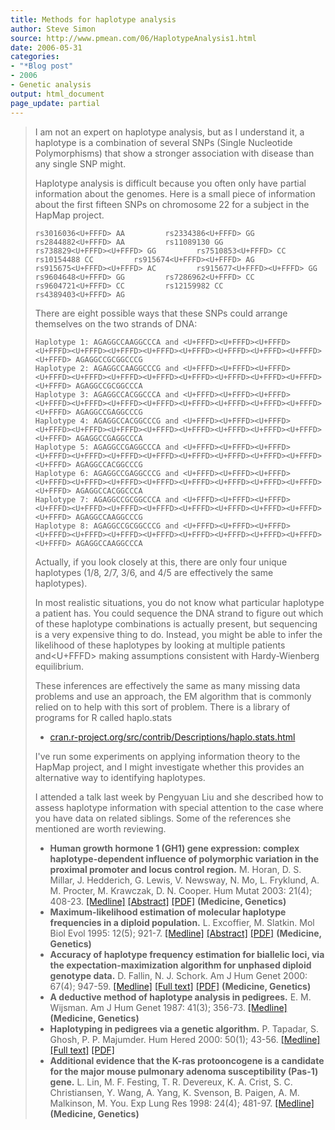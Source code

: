 ```yaml
---
title: Methods for haplotype analysis
author: Steve Simon
source: http://www.pmean.com/06/HaplotypeAnalysis1.html
date: 2006-05-31
categories:
- "*Blog post"
- 2006
- Genetic analysis
output: html_document
page_update: partial
---
```


> I am not an expert on haplotype analysis, but as I understand it, a
> haplotype is a combination of several SNPs (Single Nucleotide
> Polymorphisms) that show a stronger association with disease than any
> single SNP might.
>
> Haplotype analysis is difficult because you often only have partial
> information about the genomes. Here is a small piece of information
> about the first fifteen SNPs on chromosome 22 for a subject in the
> HapMap project.
>
> `rs3016036<U+FFFD> AA         rs2334386<U+FFFD> GG         rs2844882<U+FFFD> AA         rs11089130 GG         rs738829<U+FFFD><U+FFFD> GG         rs7510853<U+FFFD> CC         rs10154488 CC         rs915674<U+FFFD><U+FFFD> AG         rs915675<U+FFFD><U+FFFD> AC         rs915677<U+FFFD><U+FFFD> GG         rs9604648<U+FFFD> GG         rs7286962<U+FFFD> CC         rs9604721<U+FFFD> CC         rs12159982 CC         rs4389403<U+FFFD> AG `
>
> There are eight possible ways that these SNPs could arrange themselves
> on the two strands of DNA:
>
> `Haplotype 1: AGAGGCCAAGGCCCA and <U+FFFD><U+FFFD><U+FFFD><U+FFFD><U+FFFD><U+FFFD><U+FFFD><U+FFFD><U+FFFD><U+FFFD><U+FFFD><U+FFFD> AGAGGCCGCGGCCCG        `\
> `Haplotype 2: AGAGGCCAAGGCCCG and <U+FFFD><U+FFFD><U+FFFD><U+FFFD><U+FFFD><U+FFFD><U+FFFD><U+FFFD><U+FFFD><U+FFFD><U+FFFD><U+FFFD> AGAGGCCGCGGCCCA        `\
> `Haplotype 3: AGAGGCCACGGCCCA and <U+FFFD><U+FFFD><U+FFFD><U+FFFD><U+FFFD><U+FFFD><U+FFFD><U+FFFD><U+FFFD><U+FFFD><U+FFFD><U+FFFD> AGAGGCCGAGGCCCG        `\
> `Haplotype 4: AGAGGCCACGGCCCG and <U+FFFD><U+FFFD><U+FFFD><U+FFFD><U+FFFD><U+FFFD><U+FFFD><U+FFFD><U+FFFD><U+FFFD><U+FFFD><U+FFFD> AGAGGCCGAGGCCCA        `\
> `Haplotype 5: AGAGGCCGAGGCCCA and <U+FFFD><U+FFFD><U+FFFD><U+FFFD><U+FFFD><U+FFFD><U+FFFD><U+FFFD><U+FFFD><U+FFFD><U+FFFD><U+FFFD> AGAGGCCACGGCCCG        `\
> `Haplotype 6: AGAGGCCGAGGCCCG and <U+FFFD><U+FFFD><U+FFFD><U+FFFD><U+FFFD><U+FFFD><U+FFFD><U+FFFD><U+FFFD><U+FFFD><U+FFFD><U+FFFD> AGAGGCCACGGCCCA        `\
> `Haplotype 7: AGAGGCCGCGGCCCA and <U+FFFD><U+FFFD><U+FFFD><U+FFFD><U+FFFD><U+FFFD><U+FFFD><U+FFFD><U+FFFD><U+FFFD><U+FFFD><U+FFFD> AGAGGCCAAGGCCCG        `\
> `Haplotype 8: AGAGGCCGCGGCCCG and <U+FFFD><U+FFFD><U+FFFD><U+FFFD><U+FFFD><U+FFFD><U+FFFD><U+FFFD><U+FFFD><U+FFFD><U+FFFD><U+FFFD> AGAGGCCAAGGCCCA`
>
> Actually, if you look closely at this, there are only four unique
> haplotypes (1/8, 2/7, 3/6, and 4/5 are effectively the same
> haplotypes).
>
> In most realistic situations, you do not know what particular
> haplotype a patient has. You could sequence the DNA strand to figure
> out which of these haplotype combinations is actually present, but
> sequencing is a very expensive thing to do. Instead, you might be able
> to infer the likelihood of these haplotypes by looking at multiple
> patients and<U+FFFD> making assumptions consistent with Hardy-Wienberg
> equilibrium.
>
> These inferences are effectively the same as many missing data
> problems and use an approach, the EM algorithm that is commonly relied
> on to help with this sort of problem. There is a library of programs
> for R called haplo.stats
>
> -   [cran.r-project.org/src/contrib/Descriptions/haplo.stats.html](http://cran.r-project.org/src/contrib/Descriptions/haplo.stats.html)
>
> I've run some experiments on applying information theory to the
> HapMap project, and I might investigate whether this provides an
> alternative way to identifying haplotypes.
>
> I attended a talk last week by Pengyuan Liu and she described how to
> assess haplotype information with special attention to the case where
> you have data on related siblings. Some of the references she
> mentioned are worth reviewing.
>
> -   **Human growth hormone 1 (GH1) gene expression: complex
>     haplotype-dependent influence of polymorphic variation in the
>     proximal promoter and locus control region.** M. Horan, D. S.
>     Millar, J. Hedderich, G. Lewis, V. Newsway, N. Mo, L. Fryklund, A.
>     M. Procter, M. Krawczak, D. N. Cooper. Hum Mutat 2003: 21(4);
>     408-23.
>     [\[Medline\]](http://www.ncbi.nlm.nih.gov/entrez/query.fcgi?cmd=Retrieve&db=PubMed&list_uids=12655556&dopt=Abstract)
>     [\[Abstract\]](http://www3.interscience.wiley.com/cgi-bin/abstract/104084431/ABSTRACT?CRETRY=1&SRETRY=0)
>     [\[PDF\]](http://www3.interscience.wiley.com/cgi-bin/fulltext/104084431/PDFSTART)
>     **(Medicine, Genetics)**
> -   **Maximum-likelihood estimation of molecular haplotype frequencies
>     in a diploid population.** L. Excoffier, M. Slatkin. Mol Biol Evol
>     1995: 12(5); 921-7.
>     [\[Medline\]](http://www.ncbi.nlm.nih.gov/entrez/query.fcgi?cmd=Retrieve&db=PubMed&list_uids=7476138&dopt=Abstract)
>     [\[Abstract\]](http://mbe.oxfordjournals.org/cgi/content/abstract/12/5/921)
>     [\[PDF\]](http://mbe.oxfordjournals.org/cgi/reprint/12/5/921.pdf)
>     **(Medicine, Genetics)**
> -   **Accuracy of haplotype frequency estimation for biallelic loci,
>     via the expectation-maximization algorithm for unphased diploid
>     genotype data.** D. Fallin, N. J. Schork. Am J Hum Genet 2000:
>     67(4); 947-59.
>     [\[Medline\]](http://www.ncbi.nlm.nih.gov/entrez/query.fcgi?cmd=Retrieve&db=PubMed&list_uids=10954684&dopt=Abstract)
>     [\[Full
>     text\]](http://www.journals.uchicago.edu/AJHG/journal/issues/v67n4/001819/001819.html)
>     [\[PDF\]](http://www.journals.uchicago.edu/AJHG/journal/issues/v67n4/001819/001819.web.pdf)
>     **(Medicine, Genetics)**
> -   **A deductive method of haplotype analysis in pedigrees.** E. M.
>     Wijsman. Am J Hum Genet 1987: 41(3); 356-73.
>     [\[Medline\]](http://www.ncbi.nlm.nih.gov/entrez/query.fcgi?cmd=Retrieve&db=PubMed&list_uids=3115093&dopt=Abstract)
>     **(Medicine, Genetics)**
> -   **Haplotyping in pedigrees via a genetic algorithm.** P.
>     Tapadar, S. Ghosh, P. P. Majumder. Hum Hered 2000: 50(1); 43-56.
>     [\[Medline\]](http://www.ncbi.nlm.nih.gov/entrez/query.fcgi?cmd=Retrieve&db=PubMed&list_uids=10545757&dopt=Abstract)
>     [\[Full
>     text\]](http://content.karger.com/produktedb/produkte.asp?typ=fulltext&file=hhe50043)
>     [\[PDF\]](http://content.karger.com/ProdukteDB/produkte.asp?Aktion=ShowPDF&ArtikelNr=22890&ProduktNr=224250&Ausgabe=225932&filename=22890.pdf)
> -   **Additional evidence that the K-ras protooncogene is a candidate
>     for the major mouse pulmonary adenoma susceptibility (Pas-1)
>     gene.** L. Lin, M. F. Festing, T. R. Devereux, K. A. Crist, S. C.
>     Christiansen, Y. Wang, A. Yang, K. Svenson, B. Paigen, A. M.
>     Malkinson, M. You. Exp Lung Res 1998: 24(4); 481-97.
>     [\[Medline\]](http://www.ncbi.nlm.nih.gov/entrez/query.fcgi?cmd=Retrieve&db=PubMed&list_uids=9659579&dopt=Abstract)
>     **(Medicine, Genetics)**
